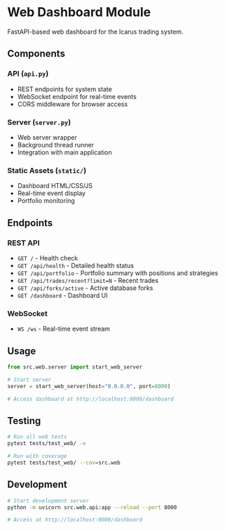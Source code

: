 # Web Dashboard Module

FastAPI-based web dashboard for the Icarus trading system.

## Components

### API (`api.py`)
- REST endpoints for system state
- WebSocket endpoint for real-time events
- CORS middleware for browser access

### Server (`server.py`)
- Web server wrapper
- Background thread runner
- Integration with main application

### Static Assets (`static/`)
- Dashboard HTML/CSS/JS
- Real-time event display
- Portfolio monitoring

## Endpoints

### REST API

- `GET /` - Health check
- `GET /api/health` - Detailed health status
- `GET /api/portfolio` - Portfolio summary with positions and strategies
- `GET /api/trades/recent?limit=N` - Recent trades
- `GET /api/forks/active` - Active database forks
- `GET /dashboard` - Dashboard UI

### WebSocket

- `WS /ws` - Real-time event stream

## Usage

```python
from src.web.server import start_web_server

# Start server
server = start_web_server(host="0.0.0.0", port=8000)

# Access dashboard at http://localhost:8000/dashboard
```

## Testing

```bash
# Run all web tests
pytest tests/test_web/ -v

# Run with coverage
pytest tests/test_web/ --cov=src.web
```

## Development

```bash
# Start development server
python -m uvicorn src.web.api:app --reload --port 8000

# Access at http://localhost:8000/dashboard
```
